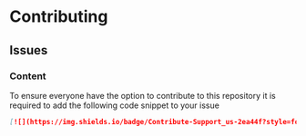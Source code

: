 # Contributing

## Issues

### Content

To ensure everyone have the option to contribute to this repository it is required to add the following code snippet to your issue

```md
[![](https://img.shields.io/badge/Contribute-Support_us-2ea44f?style=for-the-badge)](/docs/contributing.md)
```